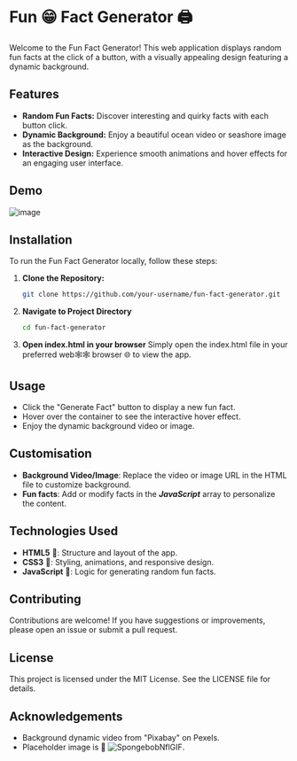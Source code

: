 # Fun 😁 Fact Generator 🖨️

Welcome to the Fun Fact Generator! This web application displays random fun facts at the click of a button, with a visually appealing design featuring a dynamic background.

## Features

- **Random Fun Facts:** Discover interesting and quirky facts with each button click.
- **Dynamic Background:** Enjoy a beautiful ocean video or seashore image as the background.
- **Interactive Design:** Experience smooth animations and hover effects for an engaging user interface.

## Demo

![image](https://github.com/user-attachments/assets/3b7a9d5d-b33c-46c5-8454-bc09ff41cdb8)

## Installation

To run the Fun Fact Generator locally, follow these steps:

1. **Clone the Repository:**
   ```bash
   git clone https://github.com/your-username/fun-fact-generator.git

2. **Navigate to Project Directory**
   ```bash
   cd fun-fact-generator

3. **Open index.html in your browser**
   Simply open the index.html file in your preferred web🕸️🕸️ browser 🌐 to view the app.

## Usage
- Click the "Generate Fact" button to display a new fun fact.
- Hover over the container to see the interactive hover effect.
- Enjoy the dynamic background video or image.

## Customisation
- **Background Video/Image**: Replace the video or image URL in the HTML file to customize background.
- **Fun facts**: Add or modify facts in the ***JavaScript*** array to personalize the content.

## Technologies Used

- **HTML5** 📄: Structure and layout of the app.
- **CSS3** 🎨: Styling, animations, and responsive design.
- **JavaScript** 📜: Logic for generating random fun facts.

## Contributing
Contributions are welcome! If you have suggestions or improvements, please open an issue or submit a pull request.

## License
This project is licensed under the MIT License. See the LICENSE file for details.

## Acknowledgements
- Background dynamic video from "Pixabay" on Pexels.
- Placeholder image is  🧽 ![SpongebobNflGIF](https://github.com/user-attachments/assets/d0d09878-01cd-4f06-b07f-81c33bebd51a).


